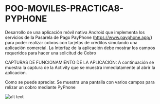 # POO-MOVILES-PRACTICA8-PYPHONE
Desarrollo de una aplicación móvil nativa Android que implementa los servicios de la Pasarela de Pago PayPhone (https://www.payphone.app/)  para poder realizar cobros con tarjetas de créditos simulando una aplicación comercial. La Interfaz  de la aplicación debe mostrar los campos requeridos para hacer una solicitud de Cobro

CAPTURAS DE FUNCIONAMIENTO DE LA APLICACIÓN:
A continuación se muestra la captura de la Activity que se muestra inmediatamente al abrir la aplicacion.

Como se puede apreciar. Se muestra una pantalla con varios campos para relizar un cobro mediante PyPhone

![alt text](https://github.com/CarlosSebastianCarvajal/POO-MOVILES-PRACTICA8-PYPHONE/blob/main/Capturas/Screenshot_1644572070.png)


